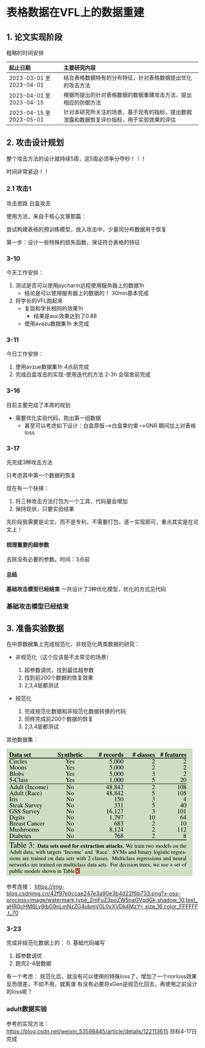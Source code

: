 # 表格数据在VFL上的数据重建

## 1. 论文实现阶段

粗略的时间安排

| 起止日期                 | 主要研究内容                                                 |
| :----------------------- | :----------------------------------------------------------- |
| 2023-03-01 至 2023-04-01 | 结合表格数据特有的分布特征，针对表格数据提出优化的攻击方法   |
| 2023-04-01 至 2023-04-15 | 根据所提出的针对表格数据的数据重建攻击方法，提出相应的防御方法 |
| 2023-04-15 至 2023-05-01 | 针对本研究所关注的场景，基于现有的指标，提出数据泄露和数据恢复评价指标，用于实验效果的评估 |

## 2. 攻击设计规划

整个攻击方法的设计就持续5周，这5周必须争分夺秒！！！

时间非常紧迫！！



### 2.1 攻击1

攻击思路 白盒攻击

使用方法，来自于核心文章那篇：

尝试构建表格的预训练模型，放入攻击中，少量同分布数据用于恢复



第一步：设计一些特殊的损失函数，保证符合表格的特征





### 3-10

今天工作安排：

1. 测试是否可以使用pycharm远程使用服务器上的数据1h
   - 结论是可以使用服务器上的数据的！   30min基本完成
2. 将学长的VFL跑起来
   - 复现和学长相同的效果1h
     - 结果是auc效果达到了0.88
   - 使用avazu数据集1h 未完成

### 3-11

今日工作安排：
1. 使用avzue数据集1h 4点前完成
2. 完成白盒攻击的实现-使用迭代的方法  2-3h  会宿舍前完成



### 3-16

目前主要完成了本周的规划

- 需要优化实验代码，跑出第一组数据
  - 甚至可以考虑如下设计：白盒原版-->白盒束约束-->GNR 期间加上对表格loss

### 3-17
先完成3种攻击方法

只考虑其中第一个数据的恢复

现在有一个抉择：

1. 将三种攻击方法打包为一个工具，代码量会增加
2. 保持现状，只要实验结果

先阶段我需要是论文，而不是专利，不需要打包，逐一实现即可，重点其实是在论文上！


#### 梳理重要的超参数

去除没有必要的参数。时间：3点前


#### 总结

**基础攻击模型已经结束**
一共设计了3种优化模型，优化的方式见代码


### 基础攻击模型已经结束


## 3. 准备实验数据

在中原数据集上完成规范化、非规范化两类数据的研究：

- 非规范化（这个应该是不太常见的场景）
  1. 超参数调优，找到最佳超参数
  2. 找到前200个数据的恢复效果
  3. 2,3,4层都测试

- 规范化
  1. 完成规范化数据和非规范化数据转换的代码
  2. 同样完成前200个数据的恢复
  3. 2,3,4层都测试

其他数据集：

![](img.png)

参考连接：
https://img-blog.csdnimg.cn/42f97e0ccae247e3a90e3b4d22f6b733.png?x-oss-process=image/watermark,type_ZmFuZ3poZW5naGVpdGk,shadow_10,text_aHR0cHM6Ly9ibG9nLmNzZG4ubmV0L0xXVDk4MzY=,size_16,color_FFFFFF,t_70



### 3-23
完成非规范化数据上的：
0. 基础代码编写
1. 超参数调优
2. 跑完2-4层数据


有一个考虑：
规范化后，就没有可以使用的特殊loss了，增加了一个norloss效果反而很差，不如不用，就离谱
有没有必要将xGen逆规范化回去，再使用之前设计的loss呢？


### adult数据实验
参考的实现方法：
https://blog.csdn.net/weixin_53598445/article/details/122113615
目标4-17日完成

